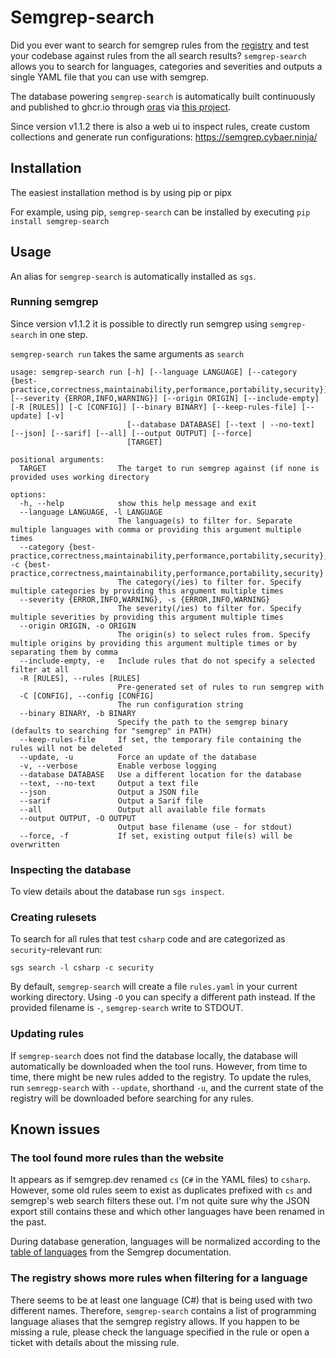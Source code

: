 # Semgrep-search

Did you ever want to search for semgrep rules from the [registry](https://semgrep.dev/r) and test your codebase against rules from the all search results?
`semgrep-search` allows you to search for languages, categories and severities and outputs a single YAML file that you can use with semgrep.

The database powering `semgrep-search` is automatically built continuously and published to ghcr.io through
[oras](https://github.com/oras-project) via [this project](https://github.com/hnzlmnn/semgrep-search-db).

Since version v1.1.2 there is also a web ui to inspect rules, create custom collections and generate run configurations: https://semgrep.cybaer.ninja/

## Installation

The easiest installation method is by using pip or pipx

For example, using pip, `semgrep-search` can be installed by executing `pip install semgrep-search`

## Usage

An alias for `semgrep-search` is automatically installed as `sgs`.

### Running semgrep

Since version v1.1.2 it is possible to directly run semgrep using `semgrep-search` in one step.

`semgrep-search run` takes the same arguments as `search`

```aiignore
usage: semgrep-search run [-h] [--language LANGUAGE] [--category {best-practice,correctness,maintainability,performance,portability,security}] [--severity {ERROR,INFO,WARNING}] [--origin ORIGIN] [--include-empty] [-R [RULES]] [-C [CONFIG]] [--binary BINARY] [--keep-rules-file] [--update] [-v]
                          [--database DATABASE] [--text | --no-text] [--json] [--sarif] [--all] [--output OUTPUT] [--force]
                          [TARGET]

positional arguments:
  TARGET                The target to run semgrep against (if none is provided uses working directory

options:
  -h, --help            show this help message and exit
  --language LANGUAGE, -l LANGUAGE
                        The language(s) to filter for. Separate multiple languages with comma or providing this argument multiple times
  --category {best-practice,correctness,maintainability,performance,portability,security}, -c {best-practice,correctness,maintainability,performance,portability,security}
                        The category(/ies) to filter for. Specify multiple categories by providing this argument multiple times
  --severity {ERROR,INFO,WARNING}, -s {ERROR,INFO,WARNING}
                        The severity(/ies) to filter for. Specify multiple severities by providing this argument multiple times
  --origin ORIGIN, -o ORIGIN
                        The origin(s) to select rules from. Specify multiple origins by providing this argument multiple times or by separating them by comma
  --include-empty, -e   Include rules that do not specify a selected filter at all
  -R [RULES], --rules [RULES]
                        Pre-generated set of rules to run semgrep with
  -C [CONFIG], --config [CONFIG]
                        The run configuration string
  --binary BINARY, -b BINARY
                        Specify the path to the semgrep binary (defaults to searching for "semgrep" in PATH)
  --keep-rules-file     If set, the temporary file containing the rules will not be deleted
  --update, -u          Force an update of the database
  -v, --verbose         Enable verbose logging
  --database DATABASE   Use a different location for the database
  --text, --no-text     Output a text file
  --json                Output a JSON file
  --sarif               Output a Sarif file
  --all                 Output all available file formats
  --output OUTPUT, -O OUTPUT
                        Output base filename (use - for stdout)
  --force, -f           If set, existing output file(s) will be overwritten
```

### Inspecting the database

To view details about the database run `sgs inspect`.

### Creating rulesets

To search for all rules that test `csharp` code and are categorized as `security`-relevant run:

`sgs search -l csharp -c security`

By default, `semgrep-search` will create a file `rules.yaml` in your current working directory.
Using `-O` you can specify a different path instead.
If the provided filename is `-`, `semgrep-search` write to STDOUT.

### Updating rules

If `semgrep-search` does not find the database locally, the database will automatically be downloaded when the tool runs.
However, from time to time, there might be new rules added to the registry.
To update the rules, run `semregp-search` with `--update`, shorthand `-u`,
and the current state of the registry will be downloaded before searching for any rules.

## Known issues

### The tool found more rules than the website

It appears as if semgrep.dev renamed `cs` (`C#` in the YAML files) to `csharp`.
However, some old rules seem to exist as duplicates prefixed with `cs` and semgrep's web search filters these out.
I'm not quite sure why the JSON export still contains these and which other languages have been renamed in the past.

During database generation, languages will be normalized according to the
[table of languages](https://semgrep.dev/docs/writing-rules/rule-syntax/#language-extensions-and-languages-key-values)
from the Semgrep documentation.

### The registry shows more rules when filtering for a language

There seems to be at least one language (C#) that is being used with two different names.
Therefore, `semgrep-search` contains a list of programming language aliases that the semgrep registry allows.
If you happen to be missing a rule, please check the language specified in the rule or open a ticket with details about the missing rule.